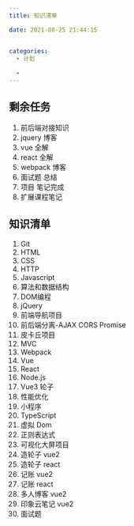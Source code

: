 ```yaml
---
title: 知识清单

date: 2021-08-25 21:44:15


categories:
  - 计划
 
  -
---
```


## 剩余任务
1. 前后端对接知识
2. jquery 博客
3. vue 全解
4. react 全解
5. webpack 博客
6. 面试题 总结
7. 项目 笔记完成
8. 扩展课程笔记
## 知识清单
1. Git
2. HTML
3. CSS
4. HTTP
5. Javascript
6. 算法和数据结构
7. DOM编程
8. jQuery
9. 前端导航项目
10. 前后端分离-AJAX CORS Promise
11. 皮卡丘项目
12. MVC
13. Webpack
14. Vue
15. React
16. Node.js
17. Vue3 轮子
18. 性能优化
19. 小程序
20. TypeScript
21. 虚拟 Dom
22. 正则表达式
23. 可视化大屏项目
24. 造轮子 vue2
25. 造轮子 react
26. 记账 vue2
27. 记账 react
28. 多人博客 vue2
29. 印象云笔记 vue2
30. 面试题